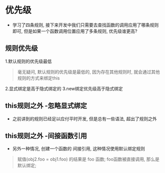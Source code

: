 # 优先级

- 学习了四条规则, 接下来开发中我们只需要去查找函数的调用应用了哪条规则即可, 但是如果一个函数调用位置应用了多条规则, 优先级谁更高?

## 规则优先级

1.默认规则的优先级最低

> 毫无疑问, 默认规则的优先级是最低的, 因为存在其他规则时, 就会通过其他规则的方式来绑定this

2.显式绑定是高于隐式绑定的
3.new绑定优先级高于隐式绑定

## this规则之外 -忽略显式绑定

- 之前讲到的规则已经足以应付平时开发, 但是总有一些语法, 超出了规则之外

## this规则之外 -间接函数引用

- 另外一种情况, 创建一个函数的 间接引用, 这种情况使用默认绑定规则

 > 赋值(obj2.foo = obj1.foo) 的结果是 foo 函数;
 > foo函数被直接调用, 那么是默认绑定;
